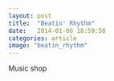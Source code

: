 ```yaml
---
layout: post
title:  "Beatin' Rhythm"
date:   2014-01-06 18:59:58
categories: article
image: "beatin_rhythm"
---
```


Music shop